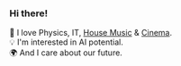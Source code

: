 ### Hi there!

<!--
**RedaPengam/RedaPengam** is a ✨ _special_ ✨ repository because its `README.md` (this file) appears on your GitHub profile.

Here are some ideas to get you started:

- 🔭 I’m currently working on ...
- 🌱 I’m currently learning ...
- 👯 I’m looking to collaborate on ...
- 🤔 I’m looking for help with ...
- 💬 Ask me about ...
- 📫 How to reach me: ...
- 😄 Pronouns: ...
- ⚡ Fun fact: ...
-->

🔭 I love Physics, IT, [House Music](https://open.spotify.com/user/21bwbmnlaao7s4zp7zbgphtyy) & [Cinema](https://trakt.tv/users/pitiquill).</br>
💡 I'm interested in AI potential.</br>
🌍 And I care about our future.</br>

